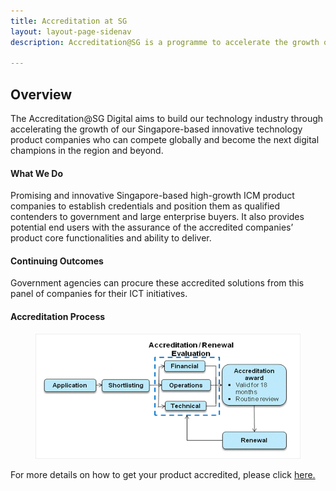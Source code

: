 ```yaml
---
title: Accreditation at SG
layout: layout-page-sidenav
description: Accreditation@SG is a programme to accelerate the growth of Singapore-based innovative technology product companies through winning contracts with government agencies and large enterprises, as well as facilitating new growth capital into the companies.

---
```

Overview
--------

The Accreditation@SG Digital aims to build our technology industry through accelerating the growth of our Singapore-based innovative technology product companies who can compete globally and become the next digital champions in the region and beyond.

#### What We Do

Promising and innovative Singapore-based high-growth ICM product companies to establish credentials and position them as qualified contenders to government and large enterprise buyers. It also provides potential end users with the assurance of the accredited companies’ product core functionalities and ability to deliver.

#### Continuing Outcomes

Government agencies can procure these accredited solutions from this panel of companies for their ICT initiatives.

#### Accreditation Process

<figure style="text-align: center">
  <img src="/assets/img/accreditation_process.jpg" alt="Accreditation process workflow" />
</figure>

For more details on how to get your product accredited, please click [here.](https://www.imda.gov.sg/programme-listing/accreditation-at-sgd)
